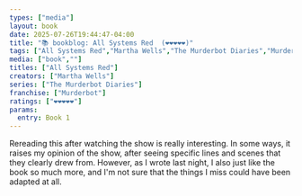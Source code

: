 ```yaml
---
types: ["media"]
layout: book
date: 2025-07-26T19:44:47-04:00
title: "📚 bookblog: All Systems Red  (❤️❤️❤️❤️❤️)"
tags: ["All Systems Red","Martha Wells","The Murderbot Diaries","Murderbot"]
media: ["book",""]
titles: ["All Systems Red"]
creators: ["Martha Wells"]
series: ["The Murderbot Diaries"]
franchise: ["Murderbot"]
ratings: ["❤️❤️❤️❤️❤️"]
params:
  entry: Book 1
---
```


Rereading this after watching the show is really interesting. In some ways, it raises my opinion of the show, after seeing specific lines and scenes that they clearly drew from. However, as I wrote last night, I also just like the book so much more, and I'm not sure that the things I miss could have been adapted at all.